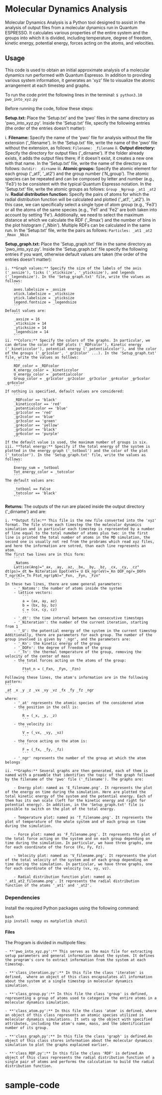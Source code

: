 # Molecular Dynamics Analysis

Molecular Dynamics Analysis is a Python tool designed to assist in the analysis of output files from a molecular dynamics run in Quantum ESPRESSO. It calculates various properties of the entire system and the groups into which it is divided, including temperature, degree of freedom, kinetic energy, potential energy, forces acting on the atoms, and velocities.

## Usage

This code is used to obtain an initial approximate analysis of a molecular dynamics run performed with Quantum Espresso. In addition to providing various system information, it generates an 'xyz' file to visualize the atomic arrangement at each timestep and graphs.

To run the code print the following lines in the terminal:
    ```
    $ python3.10 pwo_into_xyz.py
    ```

Before running the code, follow these steps:

**Setup.txt:** Place the 'Setup.txt' and the 'pwo' files in the same directory as 'pwo_into_xyz.py'. Inside the 'Setup.txt' file, specify the following entries (the order of the entries doesn't matter):

   i. **Filename:** Specify the name of the 'pwo' file for analysis without the file extension ('_filename'). In the 'Setup.txt' file, write the name of the 'pwo' file without the extension, as follows:
        ```
        Filename: _filename
        ```
    ii. **Output directory:** Specify the directory for output files ('_dirname'). If the folder already exists, it adds the output files there; if it doesn't exist, it creates a new one with that name. In the 'Setup.txt' file, write the name of the directory as follows:
        ```
        Outdir: _dirname
        ```
    iii. **Atomic groups:** Specify the atomic element for each group ('_at1', '_at2') and the group number ('N_group'). The atomic species can be repeated and can be composed by letter and number (e.g., 'Fe3') to be consistent with the typical Quantum Espresso notation. In the 'Setup.txt' file, write the atomic groups as follows:
        ```
        Group _Ngroup
        _at1 _at2
        ```
    iv. **Radial distribution function:** Specify the pairs of atoms for which the radial distribution function will be calculated and plotted ('_at1', '_at2'). In this case, we can specifically select a single type of atom group (e.g., 'Fe3') or all the atoms of the same species (e.g., 'Fe1' and 'Fe2' are both taken into account by setting 'Fe'). Additionally, we need to select the maximum distance at which we calculate the RDF ('_Rmax') and the number of bins in the plot histogram ('_Nbin'). Multiple RDFs can be calculated in the same run. In the 'Setup.txt' file, write the pairs as follows:
        ```
        Particles: _at1 _at2 _Rmax _Nbin
        ```

**Setup_graph.txt:** Place the 'Setup_graph.txt' file in the same directory as 'pwo_into_xyz.py'. Inside the 'Setup_graph.txt' file specify the following entries if you want, otherwise default values are taken (the order of the entries doesn't matter):

    i. **Graph values:** Specify the size of the labels of the axis ('_axsize'), ticks ('_xticksize', '_yticksize'), and legends ('_legendsize'). In the 'Setup_graph.txt' file, write the values as follows:
        ```
        axes.labelsize = _axsize
        xtick.labelsize = _xticksize
        ytick.labelsize = _yticksize
        legend.fontsize = _legendsize
        ```
    Default values are:
        ```
        _axsize = 16
        _xticksize = 14
        _yticksize = 14
        _legendsize = 14
        ```
    ii. **Colors:** Specify the colors of the graphs. In particular, we can define the color of RDF plots ('_RDFcolor'), Kinetic energy ('_kineticcolor'), potential energy ('_potentialcolor'), and the color of the groups ('_gr1color', '_gr2color' ...). In the 'Setup_graph.txt' file, write the values as follows:
        ```
        RDF_color = _RDFcolor
        K_energy_color = _kineticcolor
        U_energy_color = _potentialcolor
        Group_color = _gr1color _gr2color _gr3color _gr4color _gr5color _gr6color
        ```
    If nothing is specified, default values are considered:
        ```
        _RDFcolor == 'black'
        _kineticcolor == 'red'
        _potentialcolor == 'blue'
        _gr1color == 'red'
        _gr2color == 'blue'
        _gr3color == 'green'
        _gr4color == 'yellow'
        _gr5color == 'black'
        _gr6color == 'purple'
        ```
    If the default value is used, the maximum number of groups is six.
    iii. **Total energy:** Specify if the total energy of the system is plotted in the energy graph ('_totbool') and the color of the plot ('_totcolor'). In the 'Setup_graph.txt' file, write the values as follows:
        ```
        Energy_sum = _totbool
        Tot_energy_color = _totcolor
        ```
    The default values are:
        ```
        _totbool == False
        _totcolor == 'black'
        ```

**Returns:** The outputs of the run are placed inside the output directory ('_dirname') and are:

    i. **Output file:** This file is the new file converted into the 'xyz' format. The file stroe each timestep the the molecular dynamics simulation and in particular each timestep is represented by a number of line equal to the total numeber of atoms plus two: in the first line is printed the total number of atoms in the MD simulation, the second one is usually not red from the probrams which read xyz files, and here the information are sotred, than each line represents an atom.
    The first two lines are in this form:
        ```
        _Natoms
        Lattice(Ang)="_ax, _ay, _az, _bx, _by, _bz, _cx, _cy, _cz" dt(ps)=_dt N=_Niteration Epot(eV)=_U Ek_ngr(eV)=_Kn DOF_ngr=_DOFn T_ngr(K)=_Tn Ftot_ngr(pN)="_Fxn, _Fyn, _Fzn"
        ```
    In these two lines, there are some general parameters:
        - '_Natoms': the number of atoms inside the system
        - lattice vectors:
            ```
            a = (ax, ay, az)
            b = (bx, by, bz)
            c = (cx, cy, cz)
            ```
        - '_dt': the time interval between two consecutive timesteps
        - '_Niteration': the number of the current iteration, starting from 1
        - '_U': the potential energy of the system in the current timestep
    Additionally, there are parameters for each group. The number of the group involved is given by '_ngr', and the parameters are:
        - '_Kn': the kinetic energy of the group
        - '_DOFn': the degree of freedom of the group
        - '_Tn': the thermal temperature of the group, removing the velocity of the center of mass
        - the total forces acting on the atoms of the group:
            ```
            Ftot_n = (_Fxn, _Fyn, _Fzn)
            ```
    Following these lines, the atom's information are in the following pattern:
    ```
    _at _x _y _z _vx _vy _vz _fx _fy _fz _ngr
    ```
    where:
        - '_at' represents the atomic species of the considered atom
        - the position in the cell is:
            ```
            R = (_x, _y, _z)
            ```
        - the velocity is:
            ```
            V = (_vx, _vy, _vz)
            ```
        - the force acting on the atom is:
            ```
            F = (_fx, _fy, _fz)
            ```
        - '_ngr' represents the number of the group at which the atom belongs

    ii. **Graphs:** Several graphs are then generated, each of them is named with a preamble that identifies the topic of the graph followed by the filename of the 'pwo' file ('_filename'). The graphs are:

        - Energy plot: named as 'E_filename.png'. It represents the plot of the energy on time during the simulation. Here are plotted the total kinetic energy of the system and the potential energy. Each of them has its own scale (left for the kinetic energy and right for potential energy). In addition, in the 'Setup_graph.txt' file is possible to switch on the plot of the total energy.

        - Temperature plot: named as 'T_filename.png'. It represents the plot of temperature of the whole system and of each group on time during the simulation.

        - Force plot: named as 'F_filename.png'. It represents the plot of the total force acting on the system and on each group depending on time during the simulation. In particular, we have three graphs, one for each coordinate of the force (Fx, Fy, Fz).

        - Velocity plot: named as 'V_filename.png'. It represents the plot of the total velocity of the system and of each group depending on time during the simulation. In particular, we have three graphs, one for each coordinate of the velocity (vx, vy, vz).

        - Radial distribution function plot: named as '_at1_at2_filename.png'. It represents the radial distribution function of the atoms '_at1' and '_at2'.
 

### Dependencies

Install the required Python packages using the following command:

```
bash
pip install numpy os matplotlib shutil
```


#### Files

The Program is divided in multipole files:

    - **'pwo_into_xyz.py':** This serves as the main file for extracting setup parameters and general information about the system. It defines the program's core to extract information from the system at each timestep.

    - **'class_iteration.py':** In this file the class 'iteraton' is defined,  where an object of this class encapsulates all information about the system at a single timestep in molecular dynamics simulation.

    - **'class_group.py':** In this file the class 'group' is defined, representing a group of atoms used to categorize the entire atoms in a molecular dynamics simulation.

    - **'class_atom.py':** In this file the class 'atom' is defined, where an object of this class represents an atomic species utilized in molecular dynamics simulations. It sets up the object with specified attributes, including the atom's name, mass, and the identification number of its group.

    - **'class_graph.py':** In this file the class 'graph' is defined.An object of this class stores information about the molecular dynamics simulation to plot the graphs explained earlier.

    - **'class_RDF.py':** In this file the class 'RDF' is defined.An object of this class represents the radial distribution function of a single pair of atoms and performs the calculation to build the radial distribution function.
# sample-code
